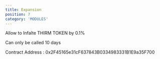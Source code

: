 ```yaml
---
title: Expansion
position: 7
category: 'MODULES'
---
```





Allow to Infalte THIRM TOKEN by 0.1% 

Can only be called 10 days


Contract Address : 0x2F45165e31cF637843B0334983331B1E9a35F700
